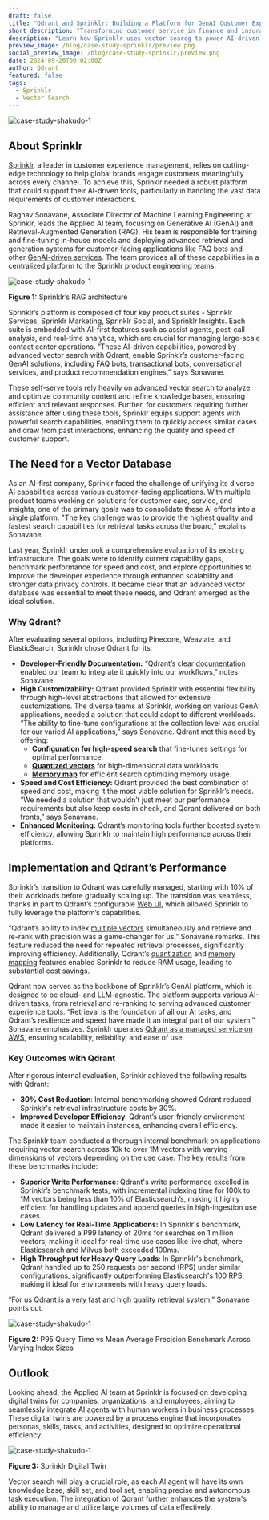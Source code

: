 ```yaml
---
draft: false
title: "Qdrant and Sprinklr: Building a Platform for GenAI Customer Experience Management"
short_description: "Transforming customer service in finance and insurance with vector search-based retrieval."
description: "Learn how Sprinklr uses vector searcg to power AI-driven tools for customer engagement, improving speed, cost-efficiency, and scalability"
preview_image: /blog/case-study-sprinklr/preview.png
social_preview_image: /blog/case-study-sprinklr/preview.png
date: 2024-09-26T00:02:00Z
author: Qdrant
featured: false
tags:
  - Sprinklr
  - Vector Search
---
```


![case-study-shakudo-1](/blog/case-study-sprinklr/image5.png)

## About Sprinklr

[Sprinklr](https://www.sprinklr.com/), a leader in customer experience management, relies on cutting-edge technology to help global brands engage customers meaningfully across every channel. To achieve this, Sprinklr needed a robust platform that could support their AI-driven tools, particularly in handling the vast data requirements of customer interactions.

Raghav Sonavane, Associate Director of Machine Learning Engineering at Sprinklr, leads the Applied AI team, focusing on Generative AI (GenAI) and Retrieval-Augmented Generation (RAG). His team is responsible for training and fine-tuning in-house models and deploying advanced retrieval and generation systems for customer-facing applications like FAQ bots and other [GenAI-driven services](https://www.sprinklr.com/blog/how-sprinklr-uses-RAG/). The team provides all of these capabilities in a centralized platform to the Sprinklr product engineering teams.

![case-study-shakudo-1](/blog/case-study-sprinklr/image2.png)

**Figure 1:** Sprinklr’s RAG architecture

Sprinklr’s platform is composed of four key product suites - Sprinklr Services, Sprinklr Marketing, Sprinklr Social, and Sprinklr Insights. Each suite is embedded with AI-first features such as assist agents, post-call analysis, and real-time analytics, which are crucial for managing large-scale contact center operations. “These AI-driven capabilities, powered by advanced vector search with Qdrant, enable Sprinklr’s customer-facing GenAI solutions, including FAQ bots, transactional bots, conversational services, and product recommendation engines,” says Sonavane.

These self-serve tools rely heavily on advanced vector search to analyze and optimize community content and refine knowledge bases, ensuring efficient and relevant responses. Further, for customers requiring further assistance after using these tools, Sprinklr equips support agents with powerful search capabilities, enabling them to quickly access similar cases and draw from past interactions, enhancing the quality and speed of customer support.

## The Need for a Vector Database

As an AI-first company, Sprinklr faced the challenge of unifying its diverse AI capabilities across various customer-facing applications. With multiple product teams working on solutions for customer care, service, and insights, one of the primary goals was to consolidate these AI efforts into a single platform. "The key challenge was to provide the highest quality and fastest search capabilities for retrieval tasks across the board," explains Sonavane.

Last year, Sprinklr undertook a comprehensive evaluation of its existing infrastructure. The goals were to identify current capability gaps, benchmark performance for speed and cost, and explore opportunities to improve the developer experience through enhanced scalability and stronger data privacy controls. It became clear that an advanced vector database was essential to meet these needs, and Qdrant emerged as the ideal solution.

### Why Qdrant?

After evaluating several options, including Pinecone, Weaviate, and ElasticSearch, Sprinklr chose Qdrant for its:

- **Developer-Friendly Documentation:** “Qdrant’s clear [documentation](https://qdrant.tech/documentation/) enabled our team to integrate it quickly into our workflows,” notes Sonavane.
- **High Customizability:** Qdrant provided Sprinklr with essential flexibility through high-level abstractions that allowed for extensive customizations. The diverse teams at Sprinklr, working on various GenAI applications, needed a solution that could adapt to different workloads. “The ability to fine-tune configurations at the collection level was crucial for our varied AI applications,” says Sonavane. Qdrant met this need by offering:
    - **Configuration for high-speed search** that fine-tunes settings for optimal performance.
    - [**Quantized vectors**](https://qdrant.tech/documentation/guides/quantization/) for high-dimensional data workloads
    - [**Memory map**](https://qdrant.tech/documentation/concepts/storage/#configuring-memmap-storage) for efficient search optimizing memory usage.
- **Speed and Cost Efficiency:** Qdrant provided the best combination of speed and cost, making it the most viable solution for Sprinklr’s needs. “We needed a solution that wouldn’t just meet our performance requirements but also keep costs in check, and Qdrant delivered on both fronts,” says Sonavane.
- **Enhanced Monitoring:** Qdrant’s monitoring tools further boosted system efficiency, allowing Sprinklr to maintain high performance across their platforms.

## Implementation and Qdrant’s Performance

Sprinklr’s transition to Qdrant was carefully managed, starting with 10% of their workloads before gradually scaling up. The transition was seamless, thanks in part to Qdrant’s configurable [Web UI](https://qdrant.tech/documentation/interfaces/web-ui/), which allowed Sprinklr to fully leverage the platform’s capabilities.

“Qdrant’s ability to index [multiple vectors](https://qdrant.tech/documentation/concepts/vectors/#multivectors) simultaneously and retrieve and re-rank with precision was a game-changer for us,” Sonavane remarks. This feature reduced the need for repeated retrieval processes, significantly improving efficiency. Additionally, Qdrant’s [quantization](https://qdrant.tech/documentation/guides/quantization/) and [memory mapping](https://qdrant.tech/documentation/concepts/storage/#configuring-memmap-storage) features enabled Sprinklr to reduce RAM usage, leading to substantial cost savings.

Qdrant now serves as the backbone of Sprinklr’s GenAI platform, which is designed to be cloud- and LLM-agnostic. The platform supports various AI-driven tasks, from retrieval and re-ranking to serving advanced customer experience tools. “Retrieval is the foundation of all our AI tasks, and Qdrant’s resilience and speed have made it an integral part of our system,” Sonavane emphasizes. Sprinklr operates [Qdrant as a managed service on AWS](https://qdrant.tech/cloud/), ensuring scalability, reliability, and ease of use.

### Key Outcomes with Qdrant

After rigorous internal evaluation, Sprinklr achieved the following results with Qdrant:

- **30% Cost Reduction**: Internal benchmarking showed Qdrant reduced Sprinklr's retrieval infrastructure costs by 30%.
- **Improved Developer Efficiency**: Qdrant’s user-friendly environment made it easier to maintain instances, enhancing overall efficiency.

The Sprinklr team conducted a thorough internal benchmark on applications requiring vector search across 10k to over 1M vectors with varying dimensions of vectors depending on the use case. The key results from these benchmarks include:

- **Superior Write Performance**: Qdrant's write performance excelled in Sprinklr’s benchmark tests, with incremental indexing time for 100k to 1M vectors being less than 10% of Elasticsearch’s, making it highly efficient for handling updates and append queries in high-ingestion use cases.
- **Low Latency for Real-Time Applications:** In Sprinklr's benchmark, Qdrant delivered a P99 latency of 20ms for searches on 1 million vectors, making it ideal for real-time use cases like live chat, where Elasticsearch and Milvus both exceeded 100ms.
- **High Throughput for Heavy Query Loads**: In Sprinklr's benchmark, Qdrant handled up to 250 requests per second (RPS) under similar configurations, significantly outperforming Elasticsearch's 100 RPS, making it ideal for environments with heavy query loads.

“For us Qdrant is a very fast and high quality retrieval system,” Sonavane points out.

![case-study-shakudo-1](/blog/case-study-sprinklr/image1.png)

**Figure 2:** P95 Query Time vs Mean Average Precision Benchmark Across Varying Index Sizes

## Outlook

Looking ahead, the Applied AI team at Sprinklr is focused on developing digital twins for companies, organizations, and employees, aiming to seamlessly integrate AI agents with human workers in business processes. These digital twins are powered by a process engine that incorporates personas, skills, tasks, and activities, designed to optimize operational efficiency.

![case-study-shakudo-1](/blog/case-study-sprinklr/image3.png)

**Figure 3:** Sprinklr Digital Twin

Vector search will play a crucial role, as each AI agent will have its own knowledge base, skill set, and tool set, enabling precise and autonomous task execution. The integration of Qdrant further enhances the system's ability to manage and utilize large volumes of data effectively.